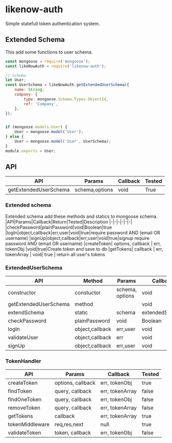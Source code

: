 # likenow-auth
Simple statefull token authentication system.
## Extended Schema
This add some functions to user schema.
```javascript
const mongoose = require('mongoose');
const likeNowAuth = require('likenow-auth');

// Schema
let User;
const UserSchema = likeNowAuth.getExtendedUserSchema({
	name: String,
	company: {
		type: mongoose.Schema.Types.ObjectId,
		ref: 'Company',
	},
});


if (mongoose.models.User) {
	User = mongoose.model('User');
} else {
	User = mongoose.model('User', UserSchema);
}
module.exports = User;
```

## API
|API|Params|Callback|Tested
|-|-|-|-|
|getExtendedUserSchema|schema,options|void|True

### Extended schema
Extended schema add these methods and statics to mongoose schema.
|API|Params|Callback|Return|Tested|Description
|-|-|-|-|-|-|
|checkPassword|plainPassword|void|Boolean|true
|logIn|object,callback|err,user|void|true|require password AND (email OR username)
|signUp|object,callback|err,user|void|true|signup require password AND (email OR username)
|createToken| options, callback | err, tokenObj |void|true|Create token and save to  db
|getTokens| callback | err, tokenArray | void| true | return all user's tokens

### ExtendedUserSchema
|API|Method|Params|Callback|Return|Tested
|-|-|-|-|-|-|
|constructor|constuctor|schema, options| void| void | true
|getExtendedUserSchema|method||void|void|true
|extendSchema|static|schema|extendedSchema| void| true
|checkPassword|plainPassword|void|Boolean|true|
|logIn|object,callback|err,user|void|true
|validateUser|object,callback|err|void|false|
|signUp|object,callback|err,user|void|true

### TokenHandler
|API|Params|Callback|Tested
|-|-|-|-|
|createToken| options, callback | err, tokenObj | true
|findToken| query, callback | err, tokenArray | false
|findOneToken| query, callback | err, tokenObj | false
|removeToken| query, callback | err, tokenArray | false
|getTokens| callback | err, tokenArray | true
|tokenMiddleware| req,res,next | null | true
|validateToken| token, callback | err, tokenObj | false